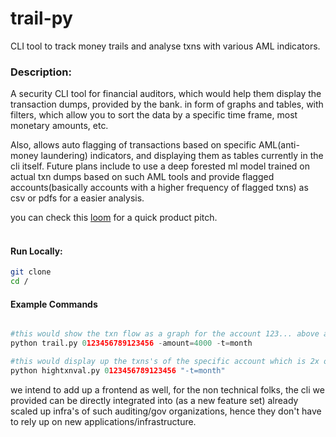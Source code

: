 # trail-py
CLI tool to track money trails and analyse txns with various AML indicators.


### Description:<br/>
A security CLI tool for financial auditors, which would help them display the transaction dumps, provided by the bank. in form of graphs and tables, with filters, which allow you to sort the data by a specific time frame, most monetary amounts, etc.

Also, allows auto flagging of transactions based on specific AML(anti-money laundering) indicators, and displaying them as tables currently in the cli itself. Future plans include to use a deep forested ml model trained on actual txn dumps based on such AML tools and provide flagged accounts(basically accounts with a higher frequency of flagged txns) as csv or pdfs for a easier analysis.

you can check this [loom](https://www.loom.com/share/b48eb4aad7e44fff95490ca2c5111e20) for a quick product pitch.
<br/>
<br/>
#### Run Locally:

```bash
git clone
cd /
```
#### Example Commands

```py

#this would show the txn flow as a graph for the account 123... above amount 4000 and for the latest month
python trail.py 0123456789123456 -amount=4000 -t=month

#this would display up the txns's of the specific account which is 2x or above the median amount maintained by the account.
python hightxnval.py 0123456789123456 "-t=month"

```

we intend to add up a frontend as well, for the non technical folks, the cli we provided can be directly integrated into (as a new feature set) already scaled up infra's of such auditing/gov organizations, hence they don't have to rely up on new applications/infrastructure.
